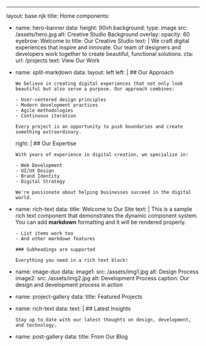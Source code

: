---
layout: base.njk
title: Home
components:
  - name: hero-banner
    data:
      height: 90vh
      background:
        type: image
        src: /assets/hero.jpg
        alt: Creative Studio Background
      overlay:
        opacity: 60
      eyebrow: Welcome to
      title: Our Creative Studio
      text: |
        We craft digital experiences that inspire and innovate. Our team of designers and developers work together to create beautiful, functional solutions.
      cta:
        url: /projects
        text: View Our Work
  
  - name: split-markdown
    data:
      layout: left
      left: |
        ## Our Approach

        We believe in creating digital experiences that not only look beautiful but also serve a purpose. Our approach combines:

        - User-centered design principles
        - Modern development practices
        - Agile methodologies
        - Continuous iteration
        
        Every project is an opportunity to push boundaries and create something extraordinary.
      right: |
        ## Our Expertise

        With years of experience in digital creation, we specialize in:

        - Web Development
        - UI/UX Design
        - Brand Identity
        - Digital Strategy
        
        We're passionate about helping businesses succeed in the digital world.
  
  - name: rich-text
    data:
      title: Welcome to Our Site
      text: |
        This is a sample rich text component that demonstrates the dynamic component system.
        You can add **markdown** formatting and it will be rendered properly.

        - List items work too
        - And other markdown features
        
        ### Subheadings are supported
        
        Everything you need in a rich text block!
  
  - name: image-duo
    data:
      image1:
        src: /assets/img1.jpg
        alt: Design Process
      image2:
        src: /assets/img2.jpg
        alt: Development Process
      caption: Our design and development process in action
  
  - name: project-gallery
    data:
      title: Featured Projects
  
  - name: rich-text
    data:
      text: |
        ## Latest Insights
        
        Stay up to date with our latest thoughts on design, development, and technology.
  
  - name: post-gallery
    data:
      title: From Our Blog